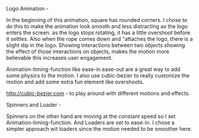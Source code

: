 Logo Animation -

In the beginning of this animation, square has rounded corners. I chose to do this to make the animation look smooth and less distracting as the logo enters the screen. 
as the logo stops rotating, it has a little overshoot before it settles. 
Also when the rope comes down and "attaches the logo, there is a slight dip in the logo. Showing interactions between two objects showing the effect of those interactions on objects, makes the motion more believable this increases user engagement. 

Animation-timing-function like ease-in ease-out are a great way to add some physics to the motion. I also use cubic-bezier to really customize the motion and add some extra fun element like overshoots.  

http://cubic-bezier.com - to play around with different motions and effects. 

Spinners and Loader - 

Spinners on the other hand are moving at the constant speed so I set Animation-timing-function. And Loaders are set to ease-in. I chose a simpler approach wit loaders since the motion needed to be smoother here.
